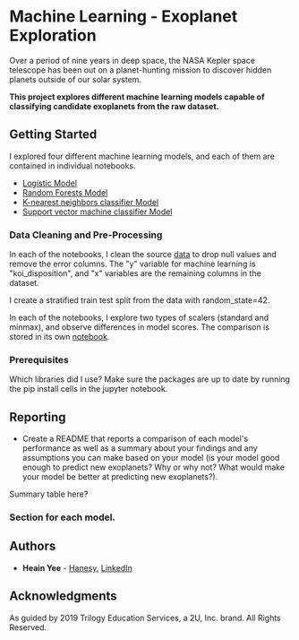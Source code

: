 # Machine Learning - Exoplanet Exploration

Over a period of nine years in deep space, the NASA Kepler space telescope has been out on a planet-hunting mission to discover hidden planets outside of our solar system. 

<b> This project explores different machine learning models capable of classifying candidate exoplanets from the raw dataset. </b>

## Getting Started

I explored four different machine learning models, and each of them are contained in individual notebooks. 
* [Logistic Model](logistic_model.ipynb)
* [Random Forests Model](Forests_Model.ipynb)
* [K-nearest neighbors classifier Model](KNN_Model.ipynb)
* [Support vector machine classifier Model](SVC_model.ipynb)

### Data Cleaning and Pre-Processing
In each of the notebooks, I clean the source [data](models) to drop null values and remove the error columns. The "y" variable for machine learning is "koi_disposition", and "x" variables are the remaining columns in the dataset.

I create a stratified train test split from the data with random_state=42.

In each of the notebooks, I explore two types of scalers (standard and minmax), and observe differences in model scores. The comparison is stored in its own [notebook](Model_Comparison.ipynb).

### Prerequisites

Which libraries did I use?
Make sure the packages are up to date by running the pip install cells in the jupyter notebook.

## Reporting

* Create a README that reports a comparison of each model's performance as well as a summary about your findings and any assumptions you can make based on your model (is your model good enough to predict new exoplanets? Why or why not? What would make your model be better at predicting new exoplanets?).

Summary table here?

### Section for each model.


## Authors

* **Heain Yee** - [Hanesy](https://github.com/hanesy), [LinkedIn](https://www.linkedin.com/in/heain-yee-82105818/)

## Acknowledgments

As guided by 2019 Trilogy Education Services, a 2U, Inc. brand. All Rights Reserved.